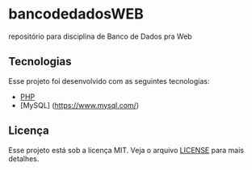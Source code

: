 # bancodedadosWEB
repositório para disciplina de Banco de Dados pra Web

## Tecnologias

Esse projeto foi desenvolvido com as seguintes tecnologias:

- [PHP](https://www.php.net/)
- [MySQL] (https://www.mysql.com/)

## Licença

Esse projeto está sob a licença MIT. Veja o arquivo [LICENSE](LICENSE.md) para mais detalhes.

